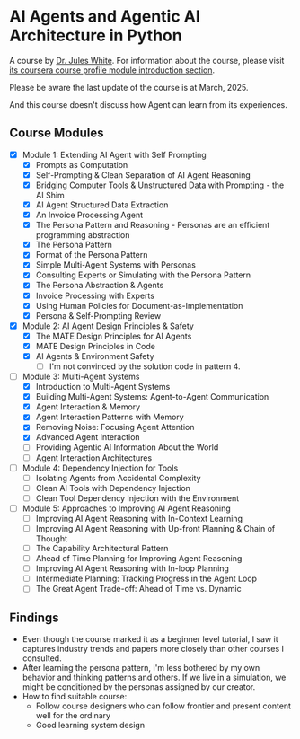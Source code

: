 # AI Agents and Agentic AI Architecture in Python

A course by [Dr. Jules White](https://engineering.vanderbilt.edu/bio/?pid=jules-white).
For information about the course, please visit [its coursera course profile module introduction section](https://www.coursera.org/learn/ai-agents-architecture-python#modules).

Please be aware the last update of the course is at March, 2025.

And this course doesn't discuss how Agent can learn from its experiences.

## Course Modules

- [x] Module 1: Extending AI Agent with Self Prompting
  - [x] Prompts as Computation
  - [x] Self-Prompting & Clean Separation of AI Agent Reasoning  
  - [x] Bridging Computer Tools & Unstructured Data with Prompting - the AI Shim
  - [x] AI Agent Structured Data Extraction
  - [x] An Invoice Processing Agent
  - [x] The Persona Pattern and Reasoning - Personas are an efficient programming abstraction
  - [x] The Persona Pattern  
  - [x] Format of the Persona Pattern
  - [x] Simple Multi-Agent Systems with Personas
  - [x] Consulting Experts or Simulating with the Persona Pattern
  - [x] The Persona Abstraction & Agents
  - [x] Invoice Processing with Experts
  - [x] Using Human Policies for Document-as-Implementation
  - [x] Persona & Self-Prompting Review

- [x] Module 2: AI Agent Design Principles & Safety
  - [x] The MATE Design Principles for AI Agents
  - [x] MATE Design Principles in Code
  - [x] AI Agents & Environment Safety
    - [ ] I'm not convinced by the solution code in pattern 4.

- [ ] Module 3: Multi-Agent Systems
  - [x] Introduction to Multi-Agent Systems
  - [x] Building Multi-Agent Systems: Agent-to-Agent Communication
  - [x] Agent Interaction & Memory
  - [x] Agent Interaction Patterns with Memory
  - [x] Removing Noise: Focusing Agent Attention
  - [x] Advanced Agent Interaction
  - [ ] Providing Agentic AI Information About the World
  - [ ] Agent Interaction Architectures

- [ ] Module 4: Dependency Injection for Tools
  - [ ] Isolating Agents from Accidental Complexity
  - [ ] Clean AI Tools with Dependency Injection
  - [ ] Clean Tool Dependency Injection with the Environment

- [ ] Module 5: Approaches to Improving AI Agent Reasoning
  - [ ] Improving AI Agent Reasoning with In-Context Learning
  - [ ] Improving AI Agent Reasoning with Up-front Planning & Chain of Thought
  - [ ] The Capability Architectural Pattern
  - [ ] Ahead of Time Planning for Improving Agent Reasoning
  - [ ] Improving AI Agent Reasoning with In-loop Planning
  - [ ] Intermediate Planning: Tracking Progress in the Agent Loop
  - [ ] The Great Agent Trade-off: Ahead of Time vs. Dynamic

## Findings

- Even though the course marked it as a beginner level tutorial, I saw it captures industry trends and papers more closely than other courses I consulted.
- After learning the persona pattern, I'm less bothered by my own behavior and thinking patterns and others. If we live in a simulation, we might be conditioned by the personas assigned by our creator.
- How to find suitable course:
  - Follow course designers who can follow frontier and  present content well for the ordinary
  - Good learning system design
